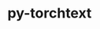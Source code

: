 ---
title: "py-torchtext"
layout: cache
categories: [package, develop]
meta: {"versions": ["0.15.2", "0.16.0"], "compilers": ["apple-clang@=15.0.0", "gcc@=11.3.0"], "oss": ["ubuntu22.04", "ventura"], "platforms": ["darwin", "linux"], "targets": ["aarch64", "x86_64_v3"], "stacks": ["ml-darwin-aarch64-mps", "ml-linux-x86_64-cpu", "ml-linux-x86_64-cuda", "root"], "num_specs": 56, "num_specs_by_stack": {"ml-darwin-aarch64-mps": 6, "root": 56, "ml-linux-x86_64-cuda": 26, "ml-linux-x86_64-cpu": 24}}
spec_details: [{"hash": "37xfxdwlxglkxihikj2spnpjpdazwxzq", "compiler": "apple-clang@=15.0.0", "versions": ["0.16.0"], "os": "ventura", "platform": "darwin", "target": "aarch64", "variants": ["build_system=python_pip"], "stacks": ["ml-darwin-aarch64-mps", "root"], "size": "-", "tarball": "https://binaries.spack.io/develop/build_cache/darwin-ventura-aarch64/apple-clang-15.0.0/py-torchtext-0.16.0/darwin-ventura-aarch64-apple-clang-15.0.0-py-torchtext-0.16.0-37xfxdwlxglkxihikj2spnpjpdazwxzq.spack"}, {"hash": "dfbzqirvqbhglbhpg6xmuadury7ef3tr", "compiler": "apple-clang@=15.0.0", "versions": ["0.16.0"], "os": "ventura", "platform": "darwin", "target": "aarch64", "variants": ["build_system=python_pip"], "stacks": ["ml-darwin-aarch64-mps", "root"], "size": "-", "tarball": "https://binaries.spack.io/develop/build_cache/darwin-ventura-aarch64/apple-clang-15.0.0/py-torchtext-0.16.0/darwin-ventura-aarch64-apple-clang-15.0.0-py-torchtext-0.16.0-dfbzqirvqbhglbhpg6xmuadury7ef3tr.spack"}, {"hash": "k4jto75ooxezu53y5eklljd7tb3w4jeo", "compiler": "apple-clang@=15.0.0", "versions": ["0.16.0"], "os": "ventura", "platform": "darwin", "target": "aarch64", "variants": ["build_system=python_pip"], "stacks": ["ml-darwin-aarch64-mps", "root"], "size": "-", "tarball": "https://binaries.spack.io/develop/build_cache/darwin-ventura-aarch64/apple-clang-15.0.0/py-torchtext-0.16.0/darwin-ventura-aarch64-apple-clang-15.0.0-py-torchtext-0.16.0-k4jto75ooxezu53y5eklljd7tb3w4jeo.spack"}, {"hash": "b43ue7rg3jmpg7e2rs3hjypcdxbjgb3w", "compiler": "apple-clang@=15.0.0", "versions": ["0.16.0"], "os": "ventura", "platform": "darwin", "target": "aarch64", "variants": ["build_system=python_pip"], "stacks": ["ml-darwin-aarch64-mps", "root"], "size": "-", "tarball": "https://binaries.spack.io/develop/build_cache/darwin-ventura-aarch64/apple-clang-15.0.0/py-torchtext-0.16.0/darwin-ventura-aarch64-apple-clang-15.0.0-py-torchtext-0.16.0-b43ue7rg3jmpg7e2rs3hjypcdxbjgb3w.spack"}, {"hash": "rjqavp7rttppgbcw2475eqs5zirksnzt", "compiler": "apple-clang@=15.0.0", "versions": ["0.16.0"], "os": "ventura", "platform": "darwin", "target": "aarch64", "variants": ["build_system=python_pip"], "stacks": ["ml-darwin-aarch64-mps", "root"], "size": "-", "tarball": "https://binaries.spack.io/develop/build_cache/darwin-ventura-aarch64/apple-clang-15.0.0/py-torchtext-0.16.0/darwin-ventura-aarch64-apple-clang-15.0.0-py-torchtext-0.16.0-rjqavp7rttppgbcw2475eqs5zirksnzt.spack"}, {"hash": "ljv6qjiskbn3jxaj3d5fdlyewyfu537u", "compiler": "apple-clang@=15.0.0", "versions": ["0.16.0"], "os": "ventura", "platform": "darwin", "target": "aarch64", "variants": ["build_system=python_pip"], "stacks": ["ml-darwin-aarch64-mps", "root"], "size": "-", "tarball": "https://binaries.spack.io/develop/build_cache/darwin-ventura-aarch64/apple-clang-15.0.0/py-torchtext-0.16.0/darwin-ventura-aarch64-apple-clang-15.0.0-py-torchtext-0.16.0-ljv6qjiskbn3jxaj3d5fdlyewyfu537u.spack"}, {"hash": "2rusanlasjkw75ggdtk4kbpdewmfb257", "compiler": "gcc@=11.3.0", "versions": ["0.16.0"], "os": "ubuntu22.04", "platform": "linux", "target": "x86_64_v3", "variants": ["build_system=python_pip"], "stacks": ["root", "ml-linux-x86_64-cuda"], "size": "-", "tarball": "https://binaries.spack.io/develop/build_cache/linux-ubuntu22.04-x86_64_v3/gcc-11.3.0/py-torchtext-0.16.0/linux-ubuntu22.04-x86_64_v3-gcc-11.3.0-py-torchtext-0.16.0-2rusanlasjkw75ggdtk4kbpdewmfb257.spack"}, {"hash": "apvfqxf5turdtq536wgicjdyku6lqt27", "compiler": "gcc@=11.3.0", "versions": ["0.15.2"], "os": "ubuntu22.04", "platform": "linux", "target": "x86_64_v3", "variants": ["build_system=python_pip"], "stacks": ["ml-linux-x86_64-cpu", "root"], "size": "-", "tarball": "https://binaries.spack.io/develop/build_cache/linux-ubuntu22.04-x86_64_v3/gcc-11.3.0/py-torchtext-0.15.2/linux-ubuntu22.04-x86_64_v3-gcc-11.3.0-py-torchtext-0.15.2-apvfqxf5turdtq536wgicjdyku6lqt27.spack"}, {"hash": "imdgo74cfe7dpman3xs3tof67csos6r4", "compiler": "gcc@=11.3.0", "versions": ["0.15.2"], "os": "ubuntu22.04", "platform": "linux", "target": "x86_64_v3", "variants": ["build_system=python_pip"], "stacks": ["ml-linux-x86_64-cpu", "root"], "size": "-", "tarball": "https://binaries.spack.io/develop/build_cache/linux-ubuntu22.04-x86_64_v3/gcc-11.3.0/py-torchtext-0.15.2/linux-ubuntu22.04-x86_64_v3-gcc-11.3.0-py-torchtext-0.15.2-imdgo74cfe7dpman3xs3tof67csos6r4.spack"}, {"hash": "l7ac5hnt62o3oqayeedtekb56ckv2qif", "compiler": "gcc@=11.3.0", "versions": ["0.15.2"], "os": "ubuntu22.04", "platform": "linux", "target": "x86_64_v3", "variants": ["build_system=python_pip"], "stacks": ["root", "ml-linux-x86_64-cuda"], "size": "-", "tarball": "https://binaries.spack.io/develop/build_cache/linux-ubuntu22.04-x86_64_v3/gcc-11.3.0/py-torchtext-0.15.2/linux-ubuntu22.04-x86_64_v3-gcc-11.3.0-py-torchtext-0.15.2-l7ac5hnt62o3oqayeedtekb56ckv2qif.spack"}, {"hash": "b5yw3rmrfemlnuwokwyqtaktp3ysbyqx", "compiler": "gcc@=11.3.0", "versions": ["0.15.2"], "os": "ubuntu22.04", "platform": "linux", "target": "x86_64_v3", "variants": ["build_system=python_pip"], "stacks": ["root", "ml-linux-x86_64-cuda"], "size": "-", "tarball": "https://binaries.spack.io/develop/build_cache/linux-ubuntu22.04-x86_64_v3/gcc-11.3.0/py-torchtext-0.15.2/linux-ubuntu22.04-x86_64_v3-gcc-11.3.0-py-torchtext-0.15.2-b5yw3rmrfemlnuwokwyqtaktp3ysbyqx.spack"}, {"hash": "etmd36vj2aqjt2t7iwmxw5dudensaxim", "compiler": "gcc@=11.3.0", "versions": ["0.15.2"], "os": "ubuntu22.04", "platform": "linux", "target": "x86_64_v3", "variants": ["build_system=python_pip"], "stacks": ["ml-linux-x86_64-cpu", "root"], "size": "-", "tarball": "https://binaries.spack.io/develop/build_cache/linux-ubuntu22.04-x86_64_v3/gcc-11.3.0/py-torchtext-0.15.2/linux-ubuntu22.04-x86_64_v3-gcc-11.3.0-py-torchtext-0.15.2-etmd36vj2aqjt2t7iwmxw5dudensaxim.spack"}, {"hash": "reqmskefrswwevowbmzvfx2spfgrcce7", "compiler": "gcc@=11.3.0", "versions": ["0.15.2"], "os": "ubuntu22.04", "platform": "linux", "target": "x86_64_v3", "variants": ["build_system=python_pip"], "stacks": ["ml-linux-x86_64-cpu", "root"], "size": "-", "tarball": "https://binaries.spack.io/develop/build_cache/linux-ubuntu22.04-x86_64_v3/gcc-11.3.0/py-torchtext-0.15.2/linux-ubuntu22.04-x86_64_v3-gcc-11.3.0-py-torchtext-0.15.2-reqmskefrswwevowbmzvfx2spfgrcce7.spack"}, {"hash": "me5upj7aswy3i2c44b4tsxjqothxldm5", "compiler": "gcc@=11.3.0", "versions": ["0.15.2"], "os": "ubuntu22.04", "platform": "linux", "target": "x86_64_v3", "variants": ["build_system=python_pip"], "stacks": ["root", "ml-linux-x86_64-cuda"], "size": "-", "tarball": "https://binaries.spack.io/develop/build_cache/linux-ubuntu22.04-x86_64_v3/gcc-11.3.0/py-torchtext-0.15.2/linux-ubuntu22.04-x86_64_v3-gcc-11.3.0-py-torchtext-0.15.2-me5upj7aswy3i2c44b4tsxjqothxldm5.spack"}, {"hash": "aqyqeveyq673bo3yp3jjjaqficzsneyt", "compiler": "gcc@=11.3.0", "versions": ["0.15.2"], "os": "ubuntu22.04", "platform": "linux", "target": "x86_64_v3", "variants": ["build_system=python_pip"], "stacks": ["root", "ml-linux-x86_64-cuda"], "size": "-", "tarball": "https://binaries.spack.io/develop/build_cache/linux-ubuntu22.04-x86_64_v3/gcc-11.3.0/py-torchtext-0.15.2/linux-ubuntu22.04-x86_64_v3-gcc-11.3.0-py-torchtext-0.15.2-aqyqeveyq673bo3yp3jjjaqficzsneyt.spack"}, {"hash": "tmj7d77uhygkhyz2vurysv22phcmn7om", "compiler": "gcc@=11.3.0", "versions": ["0.15.2"], "os": "ubuntu22.04", "platform": "linux", "target": "x86_64_v3", "variants": ["build_system=python_pip"], "stacks": ["ml-linux-x86_64-cpu", "root"], "size": "-", "tarball": "https://binaries.spack.io/develop/build_cache/linux-ubuntu22.04-x86_64_v3/gcc-11.3.0/py-torchtext-0.15.2/linux-ubuntu22.04-x86_64_v3-gcc-11.3.0-py-torchtext-0.15.2-tmj7d77uhygkhyz2vurysv22phcmn7om.spack"}, {"hash": "uveiwopxv2thivvlvb26m6zu4mpprg3a", "compiler": "gcc@=11.3.0", "versions": ["0.15.2"], "os": "ubuntu22.04", "platform": "linux", "target": "x86_64_v3", "variants": ["build_system=python_pip"], "stacks": ["root", "ml-linux-x86_64-cuda"], "size": "-", "tarball": "https://binaries.spack.io/develop/build_cache/linux-ubuntu22.04-x86_64_v3/gcc-11.3.0/py-torchtext-0.15.2/linux-ubuntu22.04-x86_64_v3-gcc-11.3.0-py-torchtext-0.15.2-uveiwopxv2thivvlvb26m6zu4mpprg3a.spack"}, {"hash": "4p5thoeef6kpsasse26akxmqcjwakoet", "compiler": "gcc@=11.3.0", "versions": ["0.15.2"], "os": "ubuntu22.04", "platform": "linux", "target": "x86_64_v3", "variants": ["build_system=python_pip"], "stacks": ["ml-linux-x86_64-cpu", "root"], "size": "-", "tarball": "https://binaries.spack.io/develop/build_cache/linux-ubuntu22.04-x86_64_v3/gcc-11.3.0/py-torchtext-0.15.2/linux-ubuntu22.04-x86_64_v3-gcc-11.3.0-py-torchtext-0.15.2-4p5thoeef6kpsasse26akxmqcjwakoet.spack"}, {"hash": "zntcfkuubh2bql6qajlqsnqw2gz4bgft", "compiler": "gcc@=11.3.0", "versions": ["0.15.2"], "os": "ubuntu22.04", "platform": "linux", "target": "x86_64_v3", "variants": ["build_system=python_pip"], "stacks": ["ml-linux-x86_64-cpu", "root"], "size": "-", "tarball": "https://binaries.spack.io/develop/build_cache/linux-ubuntu22.04-x86_64_v3/gcc-11.3.0/py-torchtext-0.15.2/linux-ubuntu22.04-x86_64_v3-gcc-11.3.0-py-torchtext-0.15.2-zntcfkuubh2bql6qajlqsnqw2gz4bgft.spack"}, {"hash": "232l36s652kyvpea2elhblpwebmjopus", "compiler": "gcc@=11.3.0", "versions": ["0.16.0"], "os": "ubuntu22.04", "platform": "linux", "target": "x86_64_v3", "variants": ["build_system=python_pip"], "stacks": ["ml-linux-x86_64-cpu", "root"], "size": "-", "tarball": "https://binaries.spack.io/develop/build_cache/linux-ubuntu22.04-x86_64_v3/gcc-11.3.0/py-torchtext-0.16.0/linux-ubuntu22.04-x86_64_v3-gcc-11.3.0-py-torchtext-0.16.0-232l36s652kyvpea2elhblpwebmjopus.spack"}, {"hash": "ykduufj7guc4c6xyggetwuprwiojzrag", "compiler": "gcc@=11.3.0", "versions": ["0.15.2"], "os": "ubuntu22.04", "platform": "linux", "target": "x86_64_v3", "variants": ["build_system=python_pip"], "stacks": ["root", "ml-linux-x86_64-cuda"], "size": "-", "tarball": "https://binaries.spack.io/develop/build_cache/linux-ubuntu22.04-x86_64_v3/gcc-11.3.0/py-torchtext-0.15.2/linux-ubuntu22.04-x86_64_v3-gcc-11.3.0-py-torchtext-0.15.2-ykduufj7guc4c6xyggetwuprwiojzrag.spack"}, {"hash": "3a53k4mmitiknhog2n74nbsmxhmttsck", "compiler": "gcc@=11.3.0", "versions": ["0.16.0"], "os": "ubuntu22.04", "platform": "linux", "target": "x86_64_v3", "variants": ["build_system=python_pip"], "stacks": ["ml-linux-x86_64-cpu", "root"], "size": "-", "tarball": "https://binaries.spack.io/develop/build_cache/linux-ubuntu22.04-x86_64_v3/gcc-11.3.0/py-torchtext-0.16.0/linux-ubuntu22.04-x86_64_v3-gcc-11.3.0-py-torchtext-0.16.0-3a53k4mmitiknhog2n74nbsmxhmttsck.spack"}, {"hash": "woe34de33cimqhujqwbkckr743odgnmf", "compiler": "gcc@=11.3.0", "versions": ["0.16.0"], "os": "ubuntu22.04", "platform": "linux", "target": "x86_64_v3", "variants": ["build_system=python_pip"], "stacks": ["ml-linux-x86_64-cpu", "root"], "size": "-", "tarball": "https://binaries.spack.io/develop/build_cache/linux-ubuntu22.04-x86_64_v3/gcc-11.3.0/py-torchtext-0.16.0/linux-ubuntu22.04-x86_64_v3-gcc-11.3.0-py-torchtext-0.16.0-woe34de33cimqhujqwbkckr743odgnmf.spack"}, {"hash": "vu72w5eu5fwrz36wk5hjcmbrl6hzprcp", "compiler": "gcc@=11.3.0", "versions": ["0.15.2"], "os": "ubuntu22.04", "platform": "linux", "target": "x86_64_v3", "variants": ["build_system=python_pip"], "stacks": ["root", "ml-linux-x86_64-cuda"], "size": "-", "tarball": "https://binaries.spack.io/develop/build_cache/linux-ubuntu22.04-x86_64_v3/gcc-11.3.0/py-torchtext-0.15.2/linux-ubuntu22.04-x86_64_v3-gcc-11.3.0-py-torchtext-0.15.2-vu72w5eu5fwrz36wk5hjcmbrl6hzprcp.spack"}, {"hash": "denngc62ax7sim3wrrpfybksazx654ad", "compiler": "gcc@=11.3.0", "versions": ["0.16.0"], "os": "ubuntu22.04", "platform": "linux", "target": "x86_64_v3", "variants": ["build_system=python_pip"], "stacks": ["ml-linux-x86_64-cpu", "root"], "size": "-", "tarball": "https://binaries.spack.io/develop/build_cache/linux-ubuntu22.04-x86_64_v3/gcc-11.3.0/py-torchtext-0.16.0/linux-ubuntu22.04-x86_64_v3-gcc-11.3.0-py-torchtext-0.16.0-denngc62ax7sim3wrrpfybksazx654ad.spack"}, {"hash": "4wtz5k4eg6xvfe2yy4qejrobbjwvfmlr", "compiler": "gcc@=11.3.0", "versions": ["0.16.0"], "os": "ubuntu22.04", "platform": "linux", "target": "x86_64_v3", "variants": ["build_system=python_pip"], "stacks": ["ml-linux-x86_64-cpu", "root"], "size": "-", "tarball": "https://binaries.spack.io/develop/build_cache/linux-ubuntu22.04-x86_64_v3/gcc-11.3.0/py-torchtext-0.16.0/linux-ubuntu22.04-x86_64_v3-gcc-11.3.0-py-torchtext-0.16.0-4wtz5k4eg6xvfe2yy4qejrobbjwvfmlr.spack"}, {"hash": "ifmcaw33dzrpeg3nl5wjymqj6vljxcrl", "compiler": "gcc@=11.3.0", "versions": ["0.16.0"], "os": "ubuntu22.04", "platform": "linux", "target": "x86_64_v3", "variants": ["build_system=python_pip"], "stacks": ["root", "ml-linux-x86_64-cuda"], "size": "-", "tarball": "https://binaries.spack.io/develop/build_cache/linux-ubuntu22.04-x86_64_v3/gcc-11.3.0/py-torchtext-0.16.0/linux-ubuntu22.04-x86_64_v3-gcc-11.3.0-py-torchtext-0.16.0-ifmcaw33dzrpeg3nl5wjymqj6vljxcrl.spack"}, {"hash": "5cnvrhe4twpdcoohlrmlaxj5sapqcff7", "compiler": "gcc@=11.3.0", "versions": ["0.16.0"], "os": "ubuntu22.04", "platform": "linux", "target": "x86_64_v3", "variants": ["build_system=python_pip"], "stacks": ["root", "ml-linux-x86_64-cuda"], "size": "-", "tarball": "https://binaries.spack.io/develop/build_cache/linux-ubuntu22.04-x86_64_v3/gcc-11.3.0/py-torchtext-0.16.0/linux-ubuntu22.04-x86_64_v3-gcc-11.3.0-py-torchtext-0.16.0-5cnvrhe4twpdcoohlrmlaxj5sapqcff7.spack"}, {"hash": "evhpcuabnz7cqj3wu72zbnctqa563vhn", "compiler": "gcc@=11.3.0", "versions": ["0.16.0"], "os": "ubuntu22.04", "platform": "linux", "target": "x86_64_v3", "variants": ["build_system=python_pip"], "stacks": ["ml-linux-x86_64-cpu", "root"], "size": "-", "tarball": "https://binaries.spack.io/develop/build_cache/linux-ubuntu22.04-x86_64_v3/gcc-11.3.0/py-torchtext-0.16.0/linux-ubuntu22.04-x86_64_v3-gcc-11.3.0-py-torchtext-0.16.0-evhpcuabnz7cqj3wu72zbnctqa563vhn.spack"}, {"hash": "5647uiqaesd3keyrqv5dman7ycppgmcr", "compiler": "gcc@=11.3.0", "versions": ["0.16.0"], "os": "ubuntu22.04", "platform": "linux", "target": "x86_64_v3", "variants": ["build_system=python_pip"], "stacks": ["ml-linux-x86_64-cpu", "root"], "size": "-", "tarball": "https://binaries.spack.io/develop/build_cache/linux-ubuntu22.04-x86_64_v3/gcc-11.3.0/py-torchtext-0.16.0/linux-ubuntu22.04-x86_64_v3-gcc-11.3.0-py-torchtext-0.16.0-5647uiqaesd3keyrqv5dman7ycppgmcr.spack"}, {"hash": "kns4cxwadvalcjwnsk2tu6zcs55lds4n", "compiler": "gcc@=11.3.0", "versions": ["0.16.0"], "os": "ubuntu22.04", "platform": "linux", "target": "x86_64_v3", "variants": ["build_system=python_pip"], "stacks": ["ml-linux-x86_64-cpu", "root"], "size": "-", "tarball": "https://binaries.spack.io/develop/build_cache/linux-ubuntu22.04-x86_64_v3/gcc-11.3.0/py-torchtext-0.16.0/linux-ubuntu22.04-x86_64_v3-gcc-11.3.0-py-torchtext-0.16.0-kns4cxwadvalcjwnsk2tu6zcs55lds4n.spack"}, {"hash": "4dpcynm7dskgsd5wuqsk3bu3euev6smn", "compiler": "gcc@=11.3.0", "versions": ["0.16.0"], "os": "ubuntu22.04", "platform": "linux", "target": "x86_64_v3", "variants": ["build_system=python_pip"], "stacks": ["root", "ml-linux-x86_64-cuda"], "size": "-", "tarball": "https://binaries.spack.io/develop/build_cache/linux-ubuntu22.04-x86_64_v3/gcc-11.3.0/py-torchtext-0.16.0/linux-ubuntu22.04-x86_64_v3-gcc-11.3.0-py-torchtext-0.16.0-4dpcynm7dskgsd5wuqsk3bu3euev6smn.spack"}, {"hash": "inqvthky3wntwokoytkpuebo2wzdqmbv", "compiler": "gcc@=11.3.0", "versions": ["0.16.0"], "os": "ubuntu22.04", "platform": "linux", "target": "x86_64_v3", "variants": ["build_system=python_pip"], "stacks": ["root", "ml-linux-x86_64-cuda"], "size": "-", "tarball": "https://binaries.spack.io/develop/build_cache/linux-ubuntu22.04-x86_64_v3/gcc-11.3.0/py-torchtext-0.16.0/linux-ubuntu22.04-x86_64_v3-gcc-11.3.0-py-torchtext-0.16.0-inqvthky3wntwokoytkpuebo2wzdqmbv.spack"}, {"hash": "4iofoq37snbplz4t7askvr5wn7ksekjc", "compiler": "gcc@=11.3.0", "versions": ["0.16.0"], "os": "ubuntu22.04", "platform": "linux", "target": "x86_64_v3", "variants": ["build_system=python_pip"], "stacks": ["root", "ml-linux-x86_64-cuda"], "size": "-", "tarball": "https://binaries.spack.io/develop/build_cache/linux-ubuntu22.04-x86_64_v3/gcc-11.3.0/py-torchtext-0.16.0/linux-ubuntu22.04-x86_64_v3-gcc-11.3.0-py-torchtext-0.16.0-4iofoq37snbplz4t7askvr5wn7ksekjc.spack"}, {"hash": "kfg2rpxo5d4sdjszjkrpkep4fyath2ku", "compiler": "gcc@=11.3.0", "versions": ["0.16.0"], "os": "ubuntu22.04", "platform": "linux", "target": "x86_64_v3", "variants": ["build_system=python_pip"], "stacks": ["root", "ml-linux-x86_64-cuda"], "size": "-", "tarball": "https://binaries.spack.io/develop/build_cache/linux-ubuntu22.04-x86_64_v3/gcc-11.3.0/py-torchtext-0.16.0/linux-ubuntu22.04-x86_64_v3-gcc-11.3.0-py-torchtext-0.16.0-kfg2rpxo5d4sdjszjkrpkep4fyath2ku.spack"}, {"hash": "5rtvsjthp2jincjscu7nswwhiuzj6aew", "compiler": "gcc@=11.3.0", "versions": ["0.16.0"], "os": "ubuntu22.04", "platform": "linux", "target": "x86_64_v3", "variants": ["build_system=python_pip"], "stacks": ["root", "ml-linux-x86_64-cuda"], "size": "-", "tarball": "https://binaries.spack.io/develop/build_cache/linux-ubuntu22.04-x86_64_v3/gcc-11.3.0/py-torchtext-0.16.0/linux-ubuntu22.04-x86_64_v3-gcc-11.3.0-py-torchtext-0.16.0-5rtvsjthp2jincjscu7nswwhiuzj6aew.spack"}, {"hash": "lelwhiiweuj7li6i4hqf2afimt6skac7", "compiler": "gcc@=11.3.0", "versions": ["0.16.0"], "os": "ubuntu22.04", "platform": "linux", "target": "x86_64_v3", "variants": ["build_system=python_pip"], "stacks": ["root", "ml-linux-x86_64-cuda"], "size": "-", "tarball": "https://binaries.spack.io/develop/build_cache/linux-ubuntu22.04-x86_64_v3/gcc-11.3.0/py-torchtext-0.16.0/linux-ubuntu22.04-x86_64_v3-gcc-11.3.0-py-torchtext-0.16.0-lelwhiiweuj7li6i4hqf2afimt6skac7.spack"}, {"hash": "bz4lw7mqdpvzdhkq5jqclus5bgwq367g", "compiler": "gcc@=11.3.0", "versions": ["0.16.0"], "os": "ubuntu22.04", "platform": "linux", "target": "x86_64_v3", "variants": ["build_system=python_pip"], "stacks": ["ml-linux-x86_64-cpu", "root"], "size": "-", "tarball": "https://binaries.spack.io/develop/build_cache/linux-ubuntu22.04-x86_64_v3/gcc-11.3.0/py-torchtext-0.16.0/linux-ubuntu22.04-x86_64_v3-gcc-11.3.0-py-torchtext-0.16.0-bz4lw7mqdpvzdhkq5jqclus5bgwq367g.spack"}, {"hash": "7bz27bhjzgr7slv7uhvhj2frivhmoslu", "compiler": "gcc@=11.3.0", "versions": ["0.16.0"], "os": "ubuntu22.04", "platform": "linux", "target": "x86_64_v3", "variants": ["build_system=python_pip"], "stacks": ["root", "ml-linux-x86_64-cuda"], "size": "-", "tarball": "https://binaries.spack.io/develop/build_cache/linux-ubuntu22.04-x86_64_v3/gcc-11.3.0/py-torchtext-0.16.0/linux-ubuntu22.04-x86_64_v3-gcc-11.3.0-py-torchtext-0.16.0-7bz27bhjzgr7slv7uhvhj2frivhmoslu.spack"}, {"hash": "6dapzrcbnxa33hfnj3oyv4fc3bjvkfbm", "compiler": "gcc@=11.3.0", "versions": ["0.16.0"], "os": "ubuntu22.04", "platform": "linux", "target": "x86_64_v3", "variants": ["build_system=python_pip"], "stacks": ["ml-linux-x86_64-cpu", "root"], "size": "-", "tarball": "https://binaries.spack.io/develop/build_cache/linux-ubuntu22.04-x86_64_v3/gcc-11.3.0/py-torchtext-0.16.0/linux-ubuntu22.04-x86_64_v3-gcc-11.3.0-py-torchtext-0.16.0-6dapzrcbnxa33hfnj3oyv4fc3bjvkfbm.spack"}, {"hash": "sdl54mhtwcpppx3ny237h3z4kc5xigyn", "compiler": "gcc@=11.3.0", "versions": ["0.16.0"], "os": "ubuntu22.04", "platform": "linux", "target": "x86_64_v3", "variants": ["build_system=python_pip"], "stacks": ["root", "ml-linux-x86_64-cuda"], "size": "-", "tarball": "https://binaries.spack.io/develop/build_cache/linux-ubuntu22.04-x86_64_v3/gcc-11.3.0/py-torchtext-0.16.0/linux-ubuntu22.04-x86_64_v3-gcc-11.3.0-py-torchtext-0.16.0-sdl54mhtwcpppx3ny237h3z4kc5xigyn.spack"}, {"hash": "anepf4hng4idln7rebelrovzzq6ft6c4", "compiler": "gcc@=11.3.0", "versions": ["0.16.0"], "os": "ubuntu22.04", "platform": "linux", "target": "x86_64_v3", "variants": ["build_system=python_pip"], "stacks": ["ml-linux-x86_64-cpu", "root"], "size": "-", "tarball": "https://binaries.spack.io/develop/build_cache/linux-ubuntu22.04-x86_64_v3/gcc-11.3.0/py-torchtext-0.16.0/linux-ubuntu22.04-x86_64_v3-gcc-11.3.0-py-torchtext-0.16.0-anepf4hng4idln7rebelrovzzq6ft6c4.spack"}, {"hash": "ozmqtzcrk2ye4orex2twogrmxg5m2i5w", "compiler": "gcc@=11.3.0", "versions": ["0.16.0"], "os": "ubuntu22.04", "platform": "linux", "target": "x86_64_v3", "variants": ["build_system=python_pip"], "stacks": ["ml-linux-x86_64-cpu", "root"], "size": "-", "tarball": "https://binaries.spack.io/develop/build_cache/linux-ubuntu22.04-x86_64_v3/gcc-11.3.0/py-torchtext-0.16.0/linux-ubuntu22.04-x86_64_v3-gcc-11.3.0-py-torchtext-0.16.0-ozmqtzcrk2ye4orex2twogrmxg5m2i5w.spack"}, {"hash": "7l7coqwwlzpgmavqher2qh4i3mcsgwbj", "compiler": "gcc@=11.3.0", "versions": ["0.16.0"], "os": "ubuntu22.04", "platform": "linux", "target": "x86_64_v3", "variants": ["build_system=python_pip"], "stacks": ["root", "ml-linux-x86_64-cuda"], "size": "-", "tarball": "https://binaries.spack.io/develop/build_cache/linux-ubuntu22.04-x86_64_v3/gcc-11.3.0/py-torchtext-0.16.0/linux-ubuntu22.04-x86_64_v3-gcc-11.3.0-py-torchtext-0.16.0-7l7coqwwlzpgmavqher2qh4i3mcsgwbj.spack"}, {"hash": "sfjk4yln7dgswn56zdgluo7qnbzzze2l", "compiler": "gcc@=11.3.0", "versions": ["0.16.0"], "os": "ubuntu22.04", "platform": "linux", "target": "x86_64_v3", "variants": ["build_system=python_pip"], "stacks": ["root", "ml-linux-x86_64-cuda"], "size": "-", "tarball": "https://binaries.spack.io/develop/build_cache/linux-ubuntu22.04-x86_64_v3/gcc-11.3.0/py-torchtext-0.16.0/linux-ubuntu22.04-x86_64_v3-gcc-11.3.0-py-torchtext-0.16.0-sfjk4yln7dgswn56zdgluo7qnbzzze2l.spack"}, {"hash": "6cys6zvvxc2obx4sovkzdmjaebd3nnsi", "compiler": "gcc@=11.3.0", "versions": ["0.16.0"], "os": "ubuntu22.04", "platform": "linux", "target": "x86_64_v3", "variants": ["build_system=python_pip"], "stacks": ["ml-linux-x86_64-cpu", "root"], "size": "-", "tarball": "https://binaries.spack.io/develop/build_cache/linux-ubuntu22.04-x86_64_v3/gcc-11.3.0/py-torchtext-0.16.0/linux-ubuntu22.04-x86_64_v3-gcc-11.3.0-py-torchtext-0.16.0-6cys6zvvxc2obx4sovkzdmjaebd3nnsi.spack"}, {"hash": "rptwo67srmkdvbddilur4pq6lgqbppmx", "compiler": "gcc@=11.3.0", "versions": ["0.16.0"], "os": "ubuntu22.04", "platform": "linux", "target": "x86_64_v3", "variants": ["build_system=python_pip"], "stacks": ["ml-linux-x86_64-cpu", "root"], "size": "-", "tarball": "https://binaries.spack.io/develop/build_cache/linux-ubuntu22.04-x86_64_v3/gcc-11.3.0/py-torchtext-0.16.0/linux-ubuntu22.04-x86_64_v3-gcc-11.3.0-py-torchtext-0.16.0-rptwo67srmkdvbddilur4pq6lgqbppmx.spack"}, {"hash": "7qlv345udjvopciyvr3ebq6jj7lcy375", "compiler": "gcc@=11.3.0", "versions": ["0.16.0"], "os": "ubuntu22.04", "platform": "linux", "target": "x86_64_v3", "variants": ["build_system=python_pip"], "stacks": ["root", "ml-linux-x86_64-cuda"], "size": "-", "tarball": "https://binaries.spack.io/develop/build_cache/linux-ubuntu22.04-x86_64_v3/gcc-11.3.0/py-torchtext-0.16.0/linux-ubuntu22.04-x86_64_v3-gcc-11.3.0-py-torchtext-0.16.0-7qlv345udjvopciyvr3ebq6jj7lcy375.spack"}, {"hash": "whtuy5ih77oh5ppefjtzmavryrt3egng", "compiler": "gcc@=11.3.0", "versions": ["0.16.0"], "os": "ubuntu22.04", "platform": "linux", "target": "x86_64_v3", "variants": ["build_system=python_pip"], "stacks": ["root", "ml-linux-x86_64-cuda"], "size": "-", "tarball": "https://binaries.spack.io/develop/build_cache/linux-ubuntu22.04-x86_64_v3/gcc-11.3.0/py-torchtext-0.16.0/linux-ubuntu22.04-x86_64_v3-gcc-11.3.0-py-torchtext-0.16.0-whtuy5ih77oh5ppefjtzmavryrt3egng.spack"}, {"hash": "aa2as4k432sbbugwgdwgtn5e7gftzziv", "compiler": "gcc@=11.3.0", "versions": ["0.16.0"], "os": "ubuntu22.04", "platform": "linux", "target": "x86_64_v3", "variants": ["build_system=python_pip"], "stacks": ["root", "ml-linux-x86_64-cuda"], "size": "-", "tarball": "https://binaries.spack.io/develop/build_cache/linux-ubuntu22.04-x86_64_v3/gcc-11.3.0/py-torchtext-0.16.0/linux-ubuntu22.04-x86_64_v3-gcc-11.3.0-py-torchtext-0.16.0-aa2as4k432sbbugwgdwgtn5e7gftzziv.spack"}, {"hash": "7wt2y3enxkbziolfudo6tswaopte3qoh", "compiler": "gcc@=11.3.0", "versions": ["0.16.0"], "os": "ubuntu22.04", "platform": "linux", "target": "x86_64_v3", "variants": ["build_system=python_pip"], "stacks": ["root", "ml-linux-x86_64-cuda"], "size": "-", "tarball": "https://binaries.spack.io/develop/build_cache/linux-ubuntu22.04-x86_64_v3/gcc-11.3.0/py-torchtext-0.16.0/linux-ubuntu22.04-x86_64_v3-gcc-11.3.0-py-torchtext-0.16.0-7wt2y3enxkbziolfudo6tswaopte3qoh.spack"}, {"hash": "ans2cfrbuwacorayg42enna3oj363msl", "compiler": "gcc@=11.3.0", "versions": ["0.16.0"], "os": "ubuntu22.04", "platform": "linux", "target": "x86_64_v3", "variants": ["build_system=python_pip"], "stacks": ["root", "ml-linux-x86_64-cuda"], "size": "-", "tarball": "https://binaries.spack.io/develop/build_cache/linux-ubuntu22.04-x86_64_v3/gcc-11.3.0/py-torchtext-0.16.0/linux-ubuntu22.04-x86_64_v3-gcc-11.3.0-py-torchtext-0.16.0-ans2cfrbuwacorayg42enna3oj363msl.spack"}, {"hash": "7rcsm7atogif5m2agmyz4dkkhd6rojbv", "compiler": "gcc@=11.3.0", "versions": ["0.16.0"], "os": "ubuntu22.04", "platform": "linux", "target": "x86_64_v3", "variants": ["build_system=python_pip"], "stacks": ["ml-linux-x86_64-cpu", "root"], "size": "-", "tarball": "https://binaries.spack.io/develop/build_cache/linux-ubuntu22.04-x86_64_v3/gcc-11.3.0/py-torchtext-0.16.0/linux-ubuntu22.04-x86_64_v3-gcc-11.3.0-py-torchtext-0.16.0-7rcsm7atogif5m2agmyz4dkkhd6rojbv.spack"}, {"hash": "sejkyiujvlddu25vpv3yniqjeyexsmvs", "compiler": "gcc@=11.3.0", "versions": ["0.16.0"], "os": "ubuntu22.04", "platform": "linux", "target": "x86_64_v3", "variants": ["build_system=python_pip"], "stacks": ["ml-linux-x86_64-cpu", "root"], "size": "-", "tarball": "https://binaries.spack.io/develop/build_cache/linux-ubuntu22.04-x86_64_v3/gcc-11.3.0/py-torchtext-0.16.0/linux-ubuntu22.04-x86_64_v3-gcc-11.3.0-py-torchtext-0.16.0-sejkyiujvlddu25vpv3yniqjeyexsmvs.spack"}, {"hash": "sreyaefewkh6rnvvftnpwko3gf7rjxuh", "compiler": "gcc@=11.3.0", "versions": ["0.16.0"], "os": "ubuntu22.04", "platform": "linux", "target": "x86_64_v3", "variants": ["build_system=python_pip"], "stacks": ["ml-linux-x86_64-cpu", "root"], "size": "-", "tarball": "https://binaries.spack.io/develop/build_cache/linux-ubuntu22.04-x86_64_v3/gcc-11.3.0/py-torchtext-0.16.0/linux-ubuntu22.04-x86_64_v3-gcc-11.3.0-py-torchtext-0.16.0-sreyaefewkh6rnvvftnpwko3gf7rjxuh.spack"}, {"hash": "shyfa5l6tsuu75vgmcxty2ttx254nxpc", "compiler": "gcc@=11.3.0", "versions": ["0.16.0"], "os": "ubuntu22.04", "platform": "linux", "target": "x86_64_v3", "variants": ["build_system=python_pip"], "stacks": ["root", "ml-linux-x86_64-cuda"], "size": "-", "tarball": "https://binaries.spack.io/develop/build_cache/linux-ubuntu22.04-x86_64_v3/gcc-11.3.0/py-torchtext-0.16.0/linux-ubuntu22.04-x86_64_v3-gcc-11.3.0-py-torchtext-0.16.0-shyfa5l6tsuu75vgmcxty2ttx254nxpc.spack"}]
---